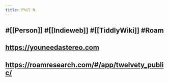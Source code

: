 ```yaml
---
title: Phil N.
---
```


## #[[Person]] #[[Indieweb]] #[[TiddlyWiki]] #Roam

## https://youneedastereo.com

## https://roamresearch.com/#/app/twelvety_public/

